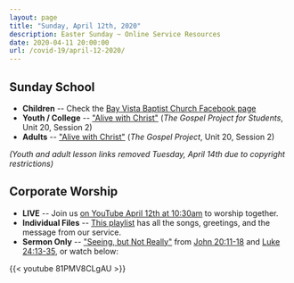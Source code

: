 ```yaml
---
layout: page
title: "Sunday, April 12th, 2020"
description: Easter Sunday ~ Online Service Resources
date: 2020-04-11 20:00:00
url: /covid-19/april-12-2020/
---
```

## Sunday School

- **Children** -- Check the [Bay Vista Baptist Church Facebook page](https://www.facebook.com/groups/68059906209/)
- **Youth / College** -- ["Alive with Christ"](http://files.djs-consulting.com/site-assets/2020-04-12-youth-ss.pdf) (_The Gospel Project for Students_, Unit 20, Session 2)
- **Adults** -- ["Alive with Christ"](http://files.djs-consulting.com/site-assets/2020-04-12-adult-ss.pdf) (_The Gospel Project_, Unit 20, Session 2)

_(Youth and adult lesson links removed Tuesday, April 14th due to copyright restrictions)_

## Corporate Worship

- **LIVE** -- Join us [on YouTube April 12th at 10:30am](https://www.youtube.com/watch?v=Dodg29OOSHA) to worship together.
- **Individual Files** -- [This playlist](https://www.youtube.com/playlist?list=PLdltai4xtI5gT5pN_kufdqI4iCL4S8dUx) has all the songs, greetings, and the message from our service.
- **Sermon Only** -- ["Seeing, but Not Really"](/2020/04/seeing-but-not-really/) from [John 20:11-18](https://www.biblegateway.com/passage/?search=John+20%3A11-18&version=NIV) and [Luke 24:13-35](https://www.biblegateway.com/passage/?search=Luke+24%3A13-35&version=NIV), or watch below:

{{< youtube 81PMV8CLgAU >}}
